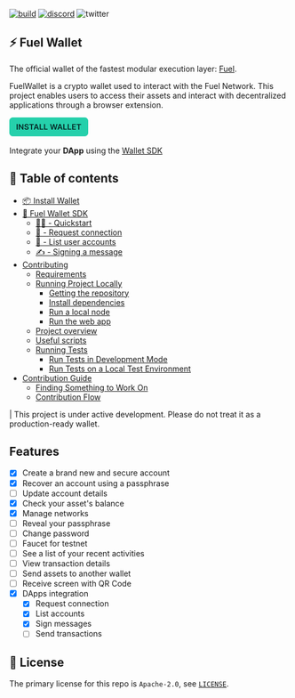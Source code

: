 [![build](https://github.com/FuelLabs/fuels-wallet/actions/workflows/gh-pages.yml/badge.svg)](https://github.com/FuelLabs/fuels-wallet/actions/workflows/gh-pages.yml)
[![discord](https://img.shields.io/badge/chat%20on-discord-orange?&logo=discord&logoColor=ffffff&color=7389D8&labelColor=6A7EC2)](https://discord.gg/xfpK4Pe)
![twitter](https://img.shields.io/twitter/follow/SwayLang?style=social)

## ⚡️ Fuel Wallet

The official wallet of the fastest modular execution layer: [Fuel](https://fuel.network).

FuelWallet is a crypto wallet used to interact with the Fuel Network. This project enables users to access their assets and interact with decentralized applications through a browser extension.

[![Install Wallet](docs/assets/install-button.png)](./docs/INSTALL.md)

Integrate your **DApp** using the [Wallet SDK](./docs/WALLET_SDK.md)

## 📗 Table of contents

- [📦 Install Wallet](./docs/INSTALL.md)
- [🧰 Fuel Wallet SDK](./docs/WALLET_SDK.md)
  - [👨‍💻 - Quickstart](./docs/WALLET_SDK.md#quickstart)
  - [🔗 - Request connection](./docs/WALLET_SDK.md#request-connection)
  - [📗 - List user accounts](./docs/WALLET_SDK.md#list-user-accounts)
  - [✍️ - Signing a message](./docs/WALLET_SDK.md#signing-a-message)
- [Contributing](./docs/GETTING_STARTED.md)
  - [Requirements](./docs/GETTING_STARTED.md#requirements)
  - [Running Project Locally](./docs/GETTING_STARTED.md#running-project-locally)
    - [Getting the repository](./docs/GETTING_STARTED.md#---getting-the-repository)
    - [Install dependencies](./docs/GETTING_STARTED.md#---install-dependencies)
    - [Run a local node](./docs/GETTING_STARTED.md#---run-local-node)
    - [Run the web app](./docs/GETTING_STARTED.md#---run-web-app)
  - [Project overview](./docs/GETTING_STARTED.md#-project-overview)
  - [Useful scripts](./docs/GETTING_STARTED.md#-useful-scripts)
  - [Running Tests](./docs/GETTING_STARTED.md#running-tests)
    - [Run Tests in Development Mode](./docs/GETTING_STARTED.md#run-tests-in-development-mode)
    - [Run Tests on a Local Test Environment](./docs/GETTING_STARTED.md#run-tests-on-a-local-test-environment)
- [Contribution Guide](./docs/CONTRIBUTING.md)
  - [Finding Something to Work On](./docs/CONTRIBUTING.md#finding-something-to-work-on)
  - [Contribution Flow](./docs/CONTRIBUTING.md#contribution-flow)

| This project is under active development. Please do not treat it as a production-ready wallet.

## Features

- [x] Create a brand new and secure account
- [x] Recover an account using a passphrase
- [ ] Update account details
- [x] Check your asset's balance
- [x] Manage networks
- [ ] Reveal your passphrase
- [ ] Change password
- [ ] Faucet for testnet
- [ ] See a list of your recent activities
- [ ] View transaction details
- [ ] Send assets to another wallet
- [ ] Receive screen with QR Code
- [x] DApps integration
  - [x] Request connection
  - [x] List accounts
  - [x] Sign messages
  - [ ] Send transactions

## 📜 License

The primary license for this repo is `Apache-2.0`, see [`LICENSE`](./LICENSE).
